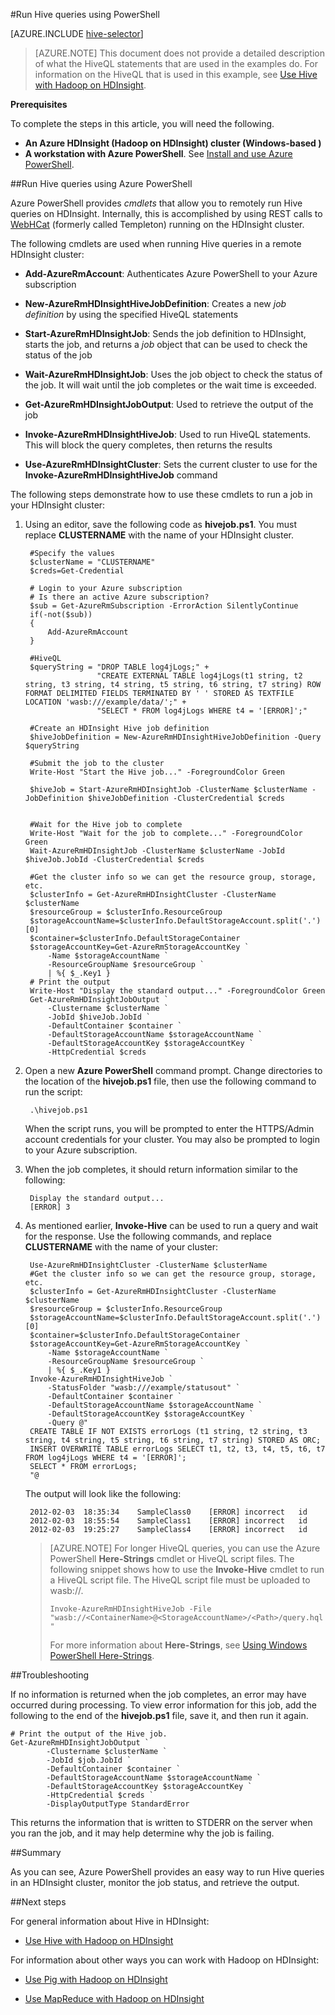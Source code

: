 <properties
   pageTitle="Use Hadoop Hive with PowerShell in HDInsight | Windows Azure"
   description="Use PowerShell to run Hive queries in Hadoop on HDInsight."
   services="hdinsight"
   documentationCenter=""
   authors="Blackmist"
   manager="paulettm"
   editor="cgronlun"
	tags="azure-portal"/>

<tags
	ms.service="hdinsight"
	ms.date="11/02/2015"
	wacn.date=""/>

#Run Hive queries using PowerShell

[AZURE.INCLUDE [hive-selector](../includes/hdinsight-selector-use-hive.md)]

> [AZURE.NOTE] This document does not provide a detailed description of what the HiveQL statements that are used in the examples do. For information on the HiveQL that is used in this example, see [Use Hive with Hadoop on HDInsight](/documentation/articles/hdinsight-use-hive).


<a id="prereq"></a>
**Prerequisites**

To complete the steps in this article, you will need the following.

- **An Azure HDInsight (Hadoop on HDInsight) cluster (Windows-based )** 
- **A workstation with Azure PowerShell**. See [Install and use Azure PowerShell](/documentation/articles/install-configure-powershell).

<a id="powershell"></a>
##Run Hive queries using Azure PowerShell

Azure PowerShell provides *cmdlets* that allow you to remotely run Hive queries on HDInsight. Internally, this is accomplished by using REST calls to [WebHCat](https://cwiki.apache.org/confluence/display/Hive/WebHCat) (formerly called Templeton) running on the HDInsight cluster.

The following cmdlets are used when running Hive queries in a remote HDInsight cluster:

* **Add-AzureRmAccount**: Authenticates Azure PowerShell to your Azure subscription

* **New-AzureRmHDInsightHiveJobDefinition**: Creates a new *job definition* by using the specified HiveQL statements

* **Start-AzureRmHDInsightJob**: Sends the job definition to HDInsight, starts the job, and returns a *job* object that can be used to check the status of the job

* **Wait-AzureRmHDInsightJob**: Uses the job object to check the status of the job. It will wait until the job completes or the wait time is exceeded.

* **Get-AzureRmHDInsightJobOutput**: Used to retrieve the output of the job

* **Invoke-AzureRmHDInsightHiveJob**: Used to run HiveQL statements. This will block the query completes, then returns the results

* **Use-AzureRmHDInsightCluster**: Sets the current cluster to use for the **Invoke-AzureRmHDInsightHiveJob** command

The following steps demonstrate how to use these cmdlets to run a job in your HDInsight cluster:

1. Using an editor, save the following code as **hivejob.ps1**. You must replace **CLUSTERNAME** with the name of your HDInsight cluster.

		#Specify the values
		$clusterName = "CLUSTERNAME"
		$creds=Get-Credential
        		
		# Login to your Azure subscription
		# Is there an active Azure subscription?
		$sub = Get-AzureRmSubscription -ErrorAction SilentlyContinue
		if(-not($sub))
		{
		    Add-AzureRmAccount
		}

		#HiveQL
		$queryString = "DROP TABLE log4jLogs;" +
				       "CREATE EXTERNAL TABLE log4jLogs(t1 string, t2 string, t3 string, t4 string, t5 string, t6 string, t7 string) ROW FORMAT DELIMITED FIELDS TERMINATED BY ' ' STORED AS TEXTFILE LOCATION 'wasb:///example/data/';" +
				       "SELECT * FROM log4jLogs WHERE t4 = '[ERROR]';"

		#Create an HDInsight Hive job definition
		$hiveJobDefinition = New-AzureRmHDInsightHiveJobDefinition -Query $queryString 

		#Submit the job to the cluster
		Write-Host "Start the Hive job..." -ForegroundColor Green

		$hiveJob = Start-AzureRmHDInsightJob -ClusterName $clusterName -JobDefinition $hiveJobDefinition -ClusterCredential $creds


		#Wait for the Hive job to complete
		Write-Host "Wait for the job to complete..." -ForegroundColor Green
		Wait-AzureRmHDInsightJob -ClusterName $clusterName -JobId $hiveJob.JobId -ClusterCredential $creds

        #Get the cluster info so we can get the resource group, storage, etc.
        $clusterInfo = Get-AzureRmHDInsightCluster -ClusterName $clusterName
        $resourceGroup = $clusterInfo.ResourceGroup
        $storageAccountName=$clusterInfo.DefaultStorageAccount.split('.')[0]
        $container=$clusterInfo.DefaultStorageContainer
        $storageAccountKey=Get-AzureRmStorageAccountKey `
            -Name $storageAccountName `
            -ResourceGroupName $resourceGroup `
            | %{ $_.Key1 }
		# Print the output
		Write-Host "Display the standard output..." -ForegroundColor Green
		Get-AzureRmHDInsightJobOutput `
            -Clustername $clusterName `
            -JobId $hiveJob.JobId `
            -DefaultContainer $container `
            -DefaultStorageAccountName $storageAccountName `
            -DefaultStorageAccountKey $storageAccountKey `
            -HttpCredential $creds
            
2. Open a new **Azure PowerShell** command prompt. Change directories to the location of the **hivejob.ps1** file, then use the following command to run the script:

		.\hivejob.ps1

    When the script runs, you will be prompted to enter the HTTPS/Admin account credentials for your cluster. You may also be prompted to login to your Azure subscription.
    
7. When the job completes, it should return information similar to the following:

		Display the standard output...
		[ERROR]	3

4. As mentioned earlier, **Invoke-Hive** can be used to run a query and wait for the response. Use the following commands, and replace **CLUSTERNAME** with the name of your cluster:

        Use-AzureRmHDInsightCluster -ClusterName $clusterName
        #Get the cluster info so we can get the resource group, storage, etc.
        $clusterInfo = Get-AzureRmHDInsightCluster -ClusterName $clusterName
        $resourceGroup = $clusterInfo.ResourceGroup
        $storageAccountName=$clusterInfo.DefaultStorageAccount.split('.')[0]
        $container=$clusterInfo.DefaultStorageContainer
        $storageAccountKey=Get-AzureRmStorageAccountKey `
            -Name $storageAccountName `
            -ResourceGroupName $resourceGroup `
            | %{ $_.Key1 }
        Invoke-AzureRmHDInsightHiveJob `
            -StatusFolder "wasb:///example/statusout" `
            -DefaultContainer $container `
            -DefaultStorageAccountName $storageAccountName `
            -DefaultStorageAccountKey $storageAccountKey `
            -Query @"
        CREATE TABLE IF NOT EXISTS errorLogs (t1 string, t2 string, t3 string, t4 string, t5 string, t6 string, t7 string) STORED AS ORC;
        INSERT OVERWRITE TABLE errorLogs SELECT t1, t2, t3, t4, t5, t6, t7 FROM log4jLogs WHERE t4 = '[ERROR]';
        SELECT * FROM errorLogs;
        "@

	The output will look like the following:

		2012-02-03	18:35:34	SampleClass0	[ERROR]	incorrect	id
		2012-02-03	18:55:54	SampleClass1	[ERROR]	incorrect	id
		2012-02-03	19:25:27	SampleClass4	[ERROR]	incorrect	id

	> [AZURE.NOTE] For longer HiveQL queries, you can use the Azure PowerShell **Here-Strings** cmdlet or HiveQL script files. The following snippet shows how to use the **Invoke-Hive** cmdlet to run a HiveQL script file. The HiveQL script file must be uploaded to wasb://.
	>
	> `Invoke-AzureRmHDInsightHiveJob -File "wasb://<ContainerName>@<StorageAccountName>/<Path>/query.hql"`
	>
	> For more information about **Here-Strings**, see <a href="http://technet.microsoft.com/zh-cn/library/ee692792.aspx" target="_blank">Using Windows PowerShell Here-Strings</a>.

<a id="troubleshooting"></a>
##Troubleshooting

If no information is returned when the job completes, an error may have occurred during processing. To view error information for this job, add the following to the end of the **hivejob.ps1** file, save it, and then run it again.

	# Print the output of the Hive job.
	Get-AzureRmHDInsightJobOutput `
            -Clustername $clusterName `
            -JobId $job.JobId `
            -DefaultContainer $container `
            -DefaultStorageAccountName $storageAccountName `
            -DefaultStorageAccountKey $storageAccountKey `
            -HttpCredential $creds `
            -DisplayOutputType StandardError

This returns the information that is written to STDERR on the server when you ran the job, and it may help determine why the job is failing.

<a id="summary"></a>
##Summary

As you can see, Azure PowerShell provides an easy way to run Hive queries in an HDInsight cluster, monitor the job status, and retrieve the output.

<a id="nextsteps"></a>
##Next steps

For general information about Hive in HDInsight:

* [Use Hive with Hadoop on HDInsight](/documentation/articles/hdinsight-use-hive)

For information about other ways you can work with Hadoop on HDInsight:

* [Use Pig with Hadoop on HDInsight](/documentation/articles/hdinsight-use-pig)

* [Use MapReduce with Hadoop on HDInsight](/documentation/articles/hdinsight-use-mapreduce)
